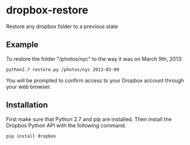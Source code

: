 dropbox-restore
===============

Restore any dropbox folder to a previous state

Example
-------
To restore the folder "/photos/nyc" to the way it was on March 9th, 2013:

    python2.7 restore.py /photos/nyc 2013-03-09
    
You will be prompted to confirm access to your Dropbox account through your web browser.

Installation
------------
First make sure that Python 2.7 and pip are installed. Then install the Dropbox Python API with the 
following command.

    pip install dropbox
